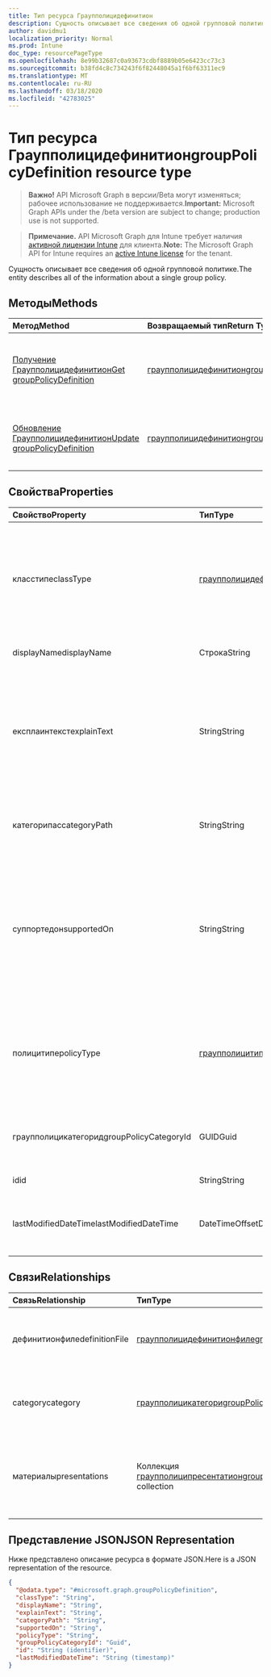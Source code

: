 ```yaml
---
title: Тип ресурса Граупполицидефинитион
description: Сущность описывает все сведения об одной групповой политике.
author: davidmu1
localization_priority: Normal
ms.prod: Intune
doc_type: resourcePageType
ms.openlocfilehash: 8e99b32687c0a93673cdbf8889b05e6423cc73c3
ms.sourcegitcommit: b38fd4c8c734243f6f82448045a1f6bf63311ec9
ms.translationtype: MT
ms.contentlocale: ru-RU
ms.lasthandoff: 03/18/2020
ms.locfileid: "42783025"
---
```

# <a name="grouppolicydefinition-resource-type"></a><span data-ttu-id="aeae1-103">Тип ресурса Граупполицидефинитион</span><span class="sxs-lookup"><span data-stu-id="aeae1-103">groupPolicyDefinition resource type</span></span>

> <span data-ttu-id="aeae1-104">**Важно!** API Microsoft Graph в версии/Beta могут изменяться; рабочее использование не поддерживается.</span><span class="sxs-lookup"><span data-stu-id="aeae1-104">**Important:** Microsoft Graph APIs under the /beta version are subject to change; production use is not supported.</span></span>

> <span data-ttu-id="aeae1-105">**Примечание.** API Microsoft Graph для Intune требует наличия [активной лицензии Intune](https://go.microsoft.com/fwlink/?linkid=839381) для клиента.</span><span class="sxs-lookup"><span data-stu-id="aeae1-105">**Note:** The Microsoft Graph API for Intune requires an [active Intune license](https://go.microsoft.com/fwlink/?linkid=839381) for the tenant.</span></span>

<span data-ttu-id="aeae1-106">Сущность описывает все сведения об одной групповой политике.</span><span class="sxs-lookup"><span data-stu-id="aeae1-106">The entity describes all of the information about a single group policy.</span></span>

## <a name="methods"></a><span data-ttu-id="aeae1-107">Методы</span><span class="sxs-lookup"><span data-stu-id="aeae1-107">Methods</span></span>
|<span data-ttu-id="aeae1-108">Метод</span><span class="sxs-lookup"><span data-stu-id="aeae1-108">Method</span></span>|<span data-ttu-id="aeae1-109">Возвращаемый тип</span><span class="sxs-lookup"><span data-stu-id="aeae1-109">Return Type</span></span>|<span data-ttu-id="aeae1-110">Описание</span><span class="sxs-lookup"><span data-stu-id="aeae1-110">Description</span></span>|
|:---|:---|:---|
|[<span data-ttu-id="aeae1-111">Получение Граупполицидефинитион</span><span class="sxs-lookup"><span data-stu-id="aeae1-111">Get groupPolicyDefinition</span></span>](../api/intune-grouppolicy-grouppolicydefinition-get.md)|[<span data-ttu-id="aeae1-112">граупполицидефинитион</span><span class="sxs-lookup"><span data-stu-id="aeae1-112">groupPolicyDefinition</span></span>](../resources/intune-grouppolicy-grouppolicydefinition.md)|<span data-ttu-id="aeae1-113">Чтение свойств и связей объекта [граупполицидефинитион](../resources/intune-grouppolicy-grouppolicydefinition.md) .</span><span class="sxs-lookup"><span data-stu-id="aeae1-113">Read properties and relationships of the [groupPolicyDefinition](../resources/intune-grouppolicy-grouppolicydefinition.md) object.</span></span>|
|[<span data-ttu-id="aeae1-114">Обновление Граупполицидефинитион</span><span class="sxs-lookup"><span data-stu-id="aeae1-114">Update groupPolicyDefinition</span></span>](../api/intune-grouppolicy-grouppolicydefinition-update.md)|[<span data-ttu-id="aeae1-115">граупполицидефинитион</span><span class="sxs-lookup"><span data-stu-id="aeae1-115">groupPolicyDefinition</span></span>](../resources/intune-grouppolicy-grouppolicydefinition.md)|<span data-ttu-id="aeae1-116">Обновление свойств объекта [граупполицидефинитион](../resources/intune-grouppolicy-grouppolicydefinition.md) .</span><span class="sxs-lookup"><span data-stu-id="aeae1-116">Update the properties of a [groupPolicyDefinition](../resources/intune-grouppolicy-grouppolicydefinition.md) object.</span></span>|

## <a name="properties"></a><span data-ttu-id="aeae1-117">Свойства</span><span class="sxs-lookup"><span data-stu-id="aeae1-117">Properties</span></span>
|<span data-ttu-id="aeae1-118">Свойство</span><span class="sxs-lookup"><span data-stu-id="aeae1-118">Property</span></span>|<span data-ttu-id="aeae1-119">Тип</span><span class="sxs-lookup"><span data-stu-id="aeae1-119">Type</span></span>|<span data-ttu-id="aeae1-120">Описание</span><span class="sxs-lookup"><span data-stu-id="aeae1-120">Description</span></span>|
|:---|:---|:---|
|<span data-ttu-id="aeae1-121">класстипе</span><span class="sxs-lookup"><span data-stu-id="aeae1-121">classType</span></span>|[<span data-ttu-id="aeae1-122">граупполицидефинитионкласстипе</span><span class="sxs-lookup"><span data-stu-id="aeae1-122">groupPolicyDefinitionClassType</span></span>](../resources/intune-grouppolicy-grouppolicydefinitionclasstype.md)|<span data-ttu-id="aeae1-123">Определяет тип групп, к которым можно применить политику.</span><span class="sxs-lookup"><span data-stu-id="aeae1-123">Identifies the type of groups the policy can be applied to.</span></span> <span data-ttu-id="aeae1-124">Возможные значения: `user`, `machine`.</span><span class="sxs-lookup"><span data-stu-id="aeae1-124">Possible values are: `user`, `machine`.</span></span>|
|<span data-ttu-id="aeae1-125">displayName</span><span class="sxs-lookup"><span data-stu-id="aeae1-125">displayName</span></span>|<span data-ttu-id="aeae1-126">Строка</span><span class="sxs-lookup"><span data-stu-id="aeae1-126">String</span></span>|<span data-ttu-id="aeae1-127">Имя локализованной политики.</span><span class="sxs-lookup"><span data-stu-id="aeae1-127">The localized policy name.</span></span>|
|<span data-ttu-id="aeae1-128">експлаинтекст</span><span class="sxs-lookup"><span data-stu-id="aeae1-128">explainText</span></span>|<span data-ttu-id="aeae1-129">String</span><span class="sxs-lookup"><span data-stu-id="aeae1-129">String</span></span>|<span data-ttu-id="aeae1-130">Локализованное объяснение или текст справки, связанный с политикой.</span><span class="sxs-lookup"><span data-stu-id="aeae1-130">The localized explanation or help text associated with the policy.</span></span> <span data-ttu-id="aeae1-131">По умолчанию это значение пусто.</span><span class="sxs-lookup"><span data-stu-id="aeae1-131">The default value is empty.</span></span>|
|<span data-ttu-id="aeae1-132">категорипас</span><span class="sxs-lookup"><span data-stu-id="aeae1-132">categoryPath</span></span>|<span data-ttu-id="aeae1-133">String</span><span class="sxs-lookup"><span data-stu-id="aeae1-133">String</span></span>|<span data-ttu-id="aeae1-134">Локализованный полный путь к категории для политики.</span><span class="sxs-lookup"><span data-stu-id="aeae1-134">The localized full category path for the policy.</span></span>|
|<span data-ttu-id="aeae1-135">суппортедон</span><span class="sxs-lookup"><span data-stu-id="aeae1-135">supportedOn</span></span>|<span data-ttu-id="aeae1-136">String</span><span class="sxs-lookup"><span data-stu-id="aeae1-136">String</span></span>|<span data-ttu-id="aeae1-137">Локализованная строка, используемая для указания версии операционной системы или приложения, на которые влияет политика.</span><span class="sxs-lookup"><span data-stu-id="aeae1-137">Localized string used to specify what operating system or application version is affected by the policy.</span></span>|
|<span data-ttu-id="aeae1-138">полицитипе</span><span class="sxs-lookup"><span data-stu-id="aeae1-138">policyType</span></span>|[<span data-ttu-id="aeae1-139">граупполицитипе</span><span class="sxs-lookup"><span data-stu-id="aeae1-139">groupPolicyType</span></span>](../resources/intune-grouppolicy-grouppolicytype.md)|<span data-ttu-id="aeae1-140">Указывает тип групповой политики.</span><span class="sxs-lookup"><span data-stu-id="aeae1-140">Specifies the type of group policy.</span></span> <span data-ttu-id="aeae1-141">Возможные значения: `admxBacked`, `admxIngested`.</span><span class="sxs-lookup"><span data-stu-id="aeae1-141">Possible values are: `admxBacked`, `admxIngested`.</span></span>|
|<span data-ttu-id="aeae1-142">граупполицикатегорид</span><span class="sxs-lookup"><span data-stu-id="aeae1-142">groupPolicyCategoryId</span></span>|<span data-ttu-id="aeae1-143">GUID</span><span class="sxs-lookup"><span data-stu-id="aeae1-143">Guid</span></span>|<span data-ttu-id="aeae1-144">Идентификатор категории родительской категории</span><span class="sxs-lookup"><span data-stu-id="aeae1-144">The category id of the parent category</span></span>|
|<span data-ttu-id="aeae1-145">id</span><span class="sxs-lookup"><span data-stu-id="aeae1-145">id</span></span>|<span data-ttu-id="aeae1-146">String</span><span class="sxs-lookup"><span data-stu-id="aeae1-146">String</span></span>|<span data-ttu-id="aeae1-147">Ключ объекта.</span><span class="sxs-lookup"><span data-stu-id="aeae1-147">Key of the entity.</span></span>|
|<span data-ttu-id="aeae1-148">lastModifiedDateTime</span><span class="sxs-lookup"><span data-stu-id="aeae1-148">lastModifiedDateTime</span></span>|<span data-ttu-id="aeae1-149">DateTimeOffset</span><span class="sxs-lookup"><span data-stu-id="aeae1-149">DateTimeOffset</span></span>|<span data-ttu-id="aeae1-150">Дата и время последнего изменения объекта.</span><span class="sxs-lookup"><span data-stu-id="aeae1-150">The date and time the entity was last modified.</span></span>|

## <a name="relationships"></a><span data-ttu-id="aeae1-151">Связи</span><span class="sxs-lookup"><span data-stu-id="aeae1-151">Relationships</span></span>
|<span data-ttu-id="aeae1-152">Связь</span><span class="sxs-lookup"><span data-stu-id="aeae1-152">Relationship</span></span>|<span data-ttu-id="aeae1-153">Тип</span><span class="sxs-lookup"><span data-stu-id="aeae1-153">Type</span></span>|<span data-ttu-id="aeae1-154">Описание</span><span class="sxs-lookup"><span data-stu-id="aeae1-154">Description</span></span>|
|:---|:---|:---|
|<span data-ttu-id="aeae1-155">дефинитионфиле</span><span class="sxs-lookup"><span data-stu-id="aeae1-155">definitionFile</span></span>|[<span data-ttu-id="aeae1-156">граупполицидефинитионфиле</span><span class="sxs-lookup"><span data-stu-id="aeae1-156">groupPolicyDefinitionFile</span></span>](../resources/intune-grouppolicy-grouppolicydefinitionfile.md)|<span data-ttu-id="aeae1-157">Файл групповой политики, связанный с определением.</span><span class="sxs-lookup"><span data-stu-id="aeae1-157">The group policy file associated with the definition.</span></span>|
|<span data-ttu-id="aeae1-158">category</span><span class="sxs-lookup"><span data-stu-id="aeae1-158">category</span></span>|[<span data-ttu-id="aeae1-159">граупполицикатегори</span><span class="sxs-lookup"><span data-stu-id="aeae1-159">groupPolicyCategory</span></span>](../resources/intune-grouppolicy-grouppolicycategory.md)|<span data-ttu-id="aeae1-160">Категория групповой политики, связанная с определением.</span><span class="sxs-lookup"><span data-stu-id="aeae1-160">The group policy category associated with the definition.</span></span>|
|<span data-ttu-id="aeae1-161">материалы</span><span class="sxs-lookup"><span data-stu-id="aeae1-161">presentations</span></span>|<span data-ttu-id="aeae1-162">Коллекция [граупполиципресентатион](../resources/intune-grouppolicy-grouppolicypresentation.md)</span><span class="sxs-lookup"><span data-stu-id="aeae1-162">[groupPolicyPresentation](../resources/intune-grouppolicy-grouppolicypresentation.md) collection</span></span>|<span data-ttu-id="aeae1-163">Презентации групповой политики, связанные с определением.</span><span class="sxs-lookup"><span data-stu-id="aeae1-163">The group policy presentations associated with the definition.</span></span>|

## <a name="json-representation"></a><span data-ttu-id="aeae1-164">Представление JSON</span><span class="sxs-lookup"><span data-stu-id="aeae1-164">JSON Representation</span></span>
<span data-ttu-id="aeae1-165">Ниже представлено описание ресурса в формате JSON.</span><span class="sxs-lookup"><span data-stu-id="aeae1-165">Here is a JSON representation of the resource.</span></span>
<!-- {
  "blockType": "resource",
  "keyProperty": "id",
  "@odata.type": "microsoft.graph.groupPolicyDefinition"
}
-->
``` json
{
  "@odata.type": "#microsoft.graph.groupPolicyDefinition",
  "classType": "String",
  "displayName": "String",
  "explainText": "String",
  "categoryPath": "String",
  "supportedOn": "String",
  "policyType": "String",
  "groupPolicyCategoryId": "Guid",
  "id": "String (identifier)",
  "lastModifiedDateTime": "String (timestamp)"
}
```



